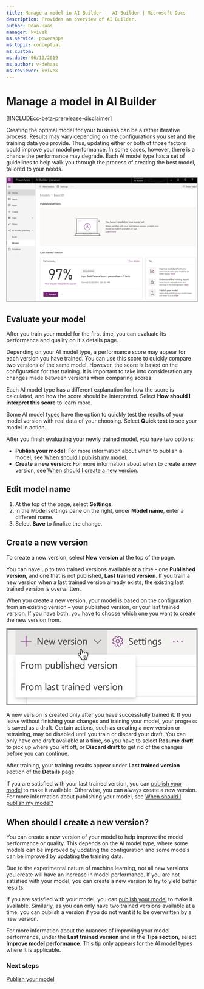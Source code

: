 ```yaml
---
title: Manage a model in AI Builder -  AI Builder | Microsoft Docs
description: Provides an overview of AI Builder.
author: Dean-Haas
manager: kvivek
ms.service: powerapps
ms.topic: conceptual
ms.custom: 
ms.date: 06/10/2019
ms.author: v-dehaas
ms.reviewer: kvivek
---
```


# Manage a model in AI Builder

[!INCLUDE[cc-beta-prerelease-disclaimer](./includes/cc-beta-prerelease-disclaimer.md)]

Creating the optimal model for your business can be a rather iterative process. Results may vary depending on the configurations you set and the training data you provide. Thus, updating either or both of those factors could improve your model performance. In some cases, however, there is a chance the performance may degrade. Each AI model type has a set of guidelines to help walk you through the process of creating the best model, tailored to your needs.

![Manage AI model screen](media/manage-model.png "Manage AI model screen")

## Evaluate your model
After you train your model for the first time, you can evaluate its performance and quality on it's details page.

Depending on your AI model type, a performance score may appear for each version you have trained. You can use this score to quickly compare two versions of the same model. However, the score is based on the configuration for that training. It is important to take into consideration any changes made between versions when comparing scores.

Each AI model type has a different explanation for how the score is calculated, and how the score should be interpreted. Select **How should I interpret this score** to learn more.

Some AI model types have the option to quickly test the results of your model version with real data of your choosing. Select **Quick test** to see your model in action.

After you finish evaluating your newly trained model, you have two options:
- **Publish your model**: For more information about when to publish a model, see [When should I publish my model](publish-model.md#when-should-i-publish-my-model).
- **Create a new version**: For more information about when to create a new version, see [When should I create a new version](#when-should-i-create-a-new-version).

## Edit model name
1. At the top of the page, select **Settings**.
2. In the Model settings pane on the right, under **Model name**, enter a different name.
3. Select **Save** to finalize the change.

## Create a new version
To create a new version, select **New version** at the top of the page.

You can have up to two trained versions available at a time - one **Published version**, and one that is not published, **Last trained version**. If you train a new version when a last trained version already exists, the existing last trained version is overwritten.

When you create a new version, your model is based on the configuration from an existing version – your published version, or  your last trained version. If you have both, you have to choose which one you want to create the new version from. 

![New version menu](media/new-version-menu.png "New version menu")
 
A new version is created only after you have successfully trained it. If you leave without finishing your changes and training your model, your progress is saved as a draft. Certain actions, such as creating a new version or retraining, may be disabled until you train or discard your draft. You can only have one draft available at a time, so you have to select **Resume draft** to pick up where you left off, or **Discard draft** to get rid of the changes before you can continue.

After training, your training results appear under **Last trained version** section of the **Details** page.

If you are satisfied with your last trained version, you can [publish your model](publish-model.md) to make it available. Otherwise, you can always create a new version. For more information about publishing your model, see [When should I publish my model?](publish-model.md)

## When should I create a new version?
You can create a new version of your model to help improve the model performance or quality. This depends on the AI model type, where some models can be improved by updating the configuration and some models can be improved by updating the training data.

Due to the experimental nature of machine learning, not all new versions you create will have an increase in model performance. If you are not satisfied with your model, you can create a new version to try to yield better results.

If you are satisfied with your model, you can [publish your model](publish-model.md) to make it available. Similarly, as you can only have  two trained versions available at a time, you can publish a version if you do not want it to be overwritten by a new version.

For more information about the nuances of improving your model performance, under the **Last trained version** and in the **Tips section**, select **Improve model performance**. This tip only appears for the AI model types where it is applicable.


### Next steps
[Publish your model](publish-model.md)


